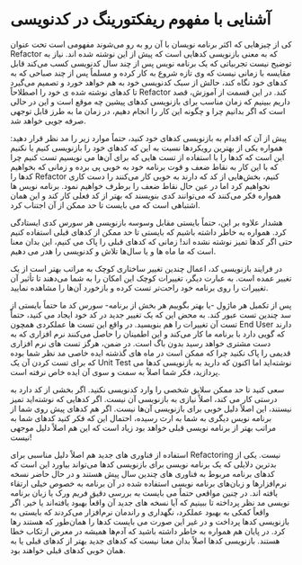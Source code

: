 # آشنایی با مفهوم ریفکتورینگ در کدنویسی

کی از چیزهایی که اکثر برنامه نویسان با آن رو به رو می‌شوند مفهومی است تحت عنوان Refactor که به معنی بازنویسی کدهایی است که پیش از این نوشته شده اند. نیاز به توضیح نیست تجربیاتی که یک برنامه نویس پس از چند سال کدنویسی کسب می‌کند قابل مقایسه با زمانی نیست که وی تازه شروع به کار کرده و مسلماً پس از چند صباحی که به کدهای خود نگاه کند، حالش از سبک کدنویسی خود به هم خواهد خورد و تصمیم می‌گیرد تا کدهای نوشته شده ی خود را اصطلاحاً Refactor کند. در این قسمت از آموزش، قصد داریم ببینیم که زمان مناسب برای بازنویسی کدهای پیشین چه موقع است و این در حالی است که اگر بدانیم چرا و چگونه این کار را انجام دهیم، در زمان ما به طرز قابل توجهی صرفه جویی خواهد شد.

پیش از آن که اقدام به بازنویسی کدهای خود کنید، حتماً موارد زیر را مد نظر قرار دهید: همواره یکی از بهترین رویکردها نسبت به این که کدهای خود را بازنویسی کنیم یا نکنیم این است که کدها را با استفاده از تست هایی که برای آن‌ها می نویسیم تست کنیم چرا که با این کار به نقاط ضعف و قوت برنامه خود به خوبی پی برده و زمانی که بخواهیم کدها را Refactor کنیم، بخش‌هایی از کد که دارند به خوبی کار می‌کنند را دست کاری نخواهیم کرد اما در عین حال نقاط ضعف را برطرف خواهیم نمود. برنامه نویس ها همواره فکر می‌کنند که می‌توانند کدی بنویسند که بهتر از کد فعلی کار کند و این همان اشتباهی است که می بایست تا حد ممکن از آن اجتناب کرد.

هشدار علاوه بر این، حتماً بایستی مقابل وسوسه بازنویسی هر سورس کدی ایستادگی کرد. همواره به خاطر داشته باشیم که بایستی تا حد ممکن از کدهای قبلی استفاده کنیم حتی اگر کدها تمیز نوشته نشده اند! زمانی که کدهای قبلی را پاک می کنیم، این بدان معنا است که ما ماه ها و یا سال‌ها تلاش و کدنویسی را هدر می دهیم.

در فرایند بازنویسی کد، اعمال چندین تغییر ساختاری کوچک به مراتب بهتر است از یک تغییر عمده است. به عبارت دیگر، تغییرات کوچک این امکان را به شما می‌دهند تا تأثیر آن تغییرات را روی برنامه خود راحت‌تر تست کرده و بازخورد آن‌ها را مشاهده نمایید.

پس از تکمیل هر ماژول -یا بهتر بگوییم هر بخش از برنامه- سورس کد ما حتماً بایستی از سد چندین تست عبور کند. به محض این که یک تغییر جدید در کد خود ایجاد می کنید، حتماً تست آن تغییرات را هم بنویسید. در‌ واقع این تست ها عملکردی همچون End User دارند که گویی دارد با برنامه ما کار می‌کند و این اطمینان را حاصل می‌کنند نرم افزاری که به دست مشتری خواهد رسید بدون باگ است. در ضمن، هرگز تست های نرم افزاری قدیمی را پاک نکنید چرا که ممکن است در ماه های گذشته ایده خاصی مد نظر شما بوده که برای تست کردن آن یک Unit Test نوشته‌اید اما اکنون که دارید به بازنویسی کدها می پردازید، فکر شما اصلاً به سمت و سوی آن ایده خاص نرفته است.

سعی کنید تا حد ممکن سلایق شخصی را وارد کدنویسی نکنید. اگر بخشی از کد دارد به درستی کار می کند، اصلاً نیازی به بازنویسی آن نیست. اگر کدهایی که نوشته‌اید تمیز نیستند، این اصلاً دلیل خوبی برای بازنویسی آن‌ها نیست. اگر هم کدهای پیش روی شما از برنامه نویس دیگری به شما به ارث رسیده، احتمال این که فکر کنید کدهای شما به مراتب بهتر از برنامه نویسی قبلی خواهد بود زیاد است که این هم اصلاً دلیل موجهی نیست!

استفاده از فناوری های جدید هم اصلاً دلیل مناسبی برای Refactoring نیست. یکی از بدترین دلایلی که یک برنامه نویسی برای بازنویسی کدها می‌تواند بیاورد این است که کدهای برنامه مربوط به فناوری های چندین سال پیش هستند و در حال حاضر نسخه نرم‌افزارها و زبان‌های برنامه نویسی استفاده شده در آن برنامه به‌ خصوص خیلی ارتقاء یافته اند. در چنین مواقعی حتماً می بایست به بررسی دقیق فریم ورک یا زبان برنامه نویسی مد نظر پرداخته تا ببینیم که آیا نسخه های جدید آن واقعاً بهبود یافته‌اند یا خیر. اگر واقعاً کمکی به بهبود عملکرد، نگهداری و راندمان نرم‌افزار می‌کردند که بایستی به بازنویسی کدها پرداخت و در غیر این صورت می بایست کدها را همان‌طور که هستند رها کرد. در پایان هم همواره به خاطر داشته باشید که آدم‌ها همیشه در معرض ارتکاب خطا هستند. بازنویسی کدها اصلاً بدان معنا نیست که کدهای جدید بهتر از کدهای قبلی یا به همان خوبی کدهای قبلی خواهند بود.
